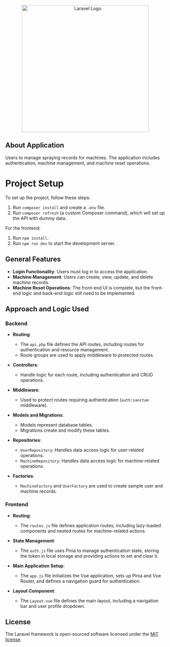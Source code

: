 <p align="center"><a href="https://laravel.com" target="_blank"><img src="https://raw.githubusercontent.com/laravel/art/master/logo-lockup/5%20SVG/2%20CMYK/1%20Full%20Color/laravel-logolockup-cmyk-red.svg" width="400" alt="Laravel Logo"></a></p>

## About Application

Users to manage spraying records for machines. The application includes authentication, machine management, and machine reset operations.

# Project Setup

To set up the project, follow these steps:

1. Run `composer install` and create a `.env` file.
2. Run `composer refresh` (a custom Composer command), which will set up the API with dummy data.

For the frontend:

1. Run `npm install`.
2. Run `npm run dev` to start the development server.

## General Features

- **Login Functionality**: Users must log in to access the application.
- **Machine Management**: Users can create, view, update, and delete machine records.
- **Machine Reset Operations**: The front-end UI is complete, but the front-end logic and back-end logic still need to be implemented.

## Approach and Logic Used

### Backend

- **Routing**:
  - The `api.php` file defines the API routes, including routes for authentication and resource management.
  - Route groups are used to apply middleware to protected routes.

- **Controllers**:
  - Handle logic for each route, including authentication and CRUD operations.

- **Middleware**:
  - Used to protect routes requiring authentication (`auth:sanctum` middleware).

- **Models and Migrations**:
  - Models represent database tables.
  - Migrations create and modify these tables.

- **Repositories**:
  - `UserRepository`: Handles data access logic for user-related operations.
  - `MachineRepository`: Handles data access logic for machine-related operations.

- **Factories**:
  - `MachineFactory` and `UserFactory` are used to create sample user and machine records.

### Frontend

- **Routing**:
  - The `routes.js` file defines application routes, including lazy-loaded components and nested routes for machine-related actions.

- **State Management**:
  - The `auth.js` file uses Pinia to manage authentication state, storing the token in local storage and providing actions to set and clear it.

- **Main Application Setup**:
  - The `app.js` file initializes the Vue application, sets up Pinia and Vue Router, and defines a navigation guard for authentication.

- **Layout Component**:
  - The `Layout.vue` file defines the main layout, including a navigation bar and user profile dropdown.

## License

The Laravel framework is open-sourced software licensed under the [MIT license](https://opensource.org/licenses/MIT).

